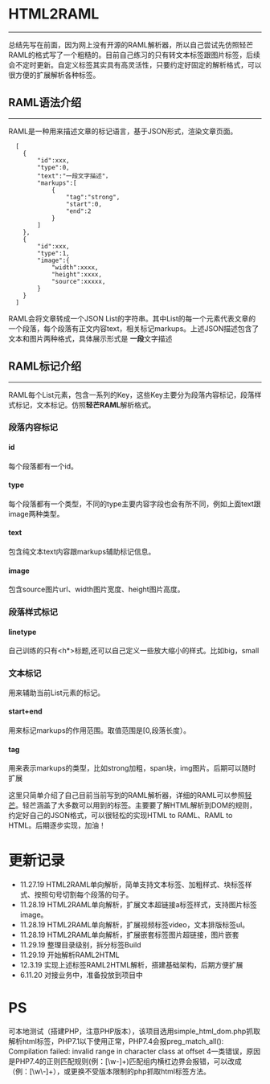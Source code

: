 # HTML2RAML
---
总结先写在前面，因为网上没有开源的RAML解析器，所以自己尝试先仿照轻芒RAML的格式写了一个粗糙的。目前自己练习的只有转文本标签跟图片标签，后续会不定时更新。自定义标签其实具有高灵活性，只要约定好固定的解析格式，可以很方便的扩展解析各种标签。
## RAML语法介绍
---
RAML是一种用来描述文章的标记语言，基于JSON形式，渲染文章页面。

```
  [
    {
        "id":xxx,
        "type":0,
        "text":"一段文字描述"，
        "markups":[
            {
                "tag":"strong",
                "start":0,
                "end":2
            }
        ]
    },
    {
        "id":xxx,
        "type":1,
        "image":{
            "width":xxxx,
            "height":xxxx,
            "source":xxxxx,
        }
    }
  ]
```
RAML会将文章转成一个JSON List的字符串。其中List的每一个元素代表文章的一个段落，每个段落有正文内容text，相关标记markups。上述JSON描述包含了文本和图片两种格式，具体展示形式是
**一段**文字描述

## RAML标记介绍 
---
RAML每个List元素，包含一系列的Key，这些Key主要分为段落内容标记，段落样式标记，文本标记。仿照**轻芒RAML**解析格式。

### 段落内容标记
#### id 
每个段落都有一个id。
#### type
每个段落都有一个类型，不同的type主要内容字段也会有所不同，例如上面text跟image两种类型。
#### text
包含纯文本text内容跟markups辅助标记信息。
#### image
包含source图片url、width图片宽度、height图片高度。
### 段落样式标记
#### linetype
自己训练的只有<h*>标题,还可以自己定义一些放大缩小的样式。比如big，small
### 文本标记
用来辅助当前List元素的标记。
#### start+end
用来标记markups的作用范围。取值范围是[0,段落长度）。
#### tag 
用来表示markups的类型，比如strong加粗，span块，img图片。后期可以随时扩展

这里只简单介绍了自己目前当前写到的RAML解析器，详细的RAML可以参照[轻芒](https://github.com/qingmang-team/docs/blob/master/raml/intro.md)。轻芒涵盖了大多数可以用到的标签。主要要了解HTML解析到DOM的规则，约定好自己的JSON格式，可以很轻松的实现HTML to RAML、RAML to HTML。后期逐步实现，加油！

# 更新记录
- 11.27.19 HTML2RAML单向解析，简单支持文本标签、加粗样式、块标签样式、按照句号切割每个段落的句子。
- 11.28.19 HTML2RAML单向解析，扩展文本超链接a标签样式，支持图片标签image。
- 11.28.19 HTML2RAML单向解析，扩展视频标签video，文本排版标签ul。
- 11.28.19 HTML2RAML单向解析，扩展嵌套标签图片超链接，图片嵌套
- 11.29.19 整理目录级别，拆分标签Build
- 11.29.19 开始解析RAML2HTML
- 12.3.19 实现上述标签RAML2HTML解析，搭建基础架构，后期方便扩展
- 6.11.20 对接业务中，准备投放到项目中

# PS
可本地测试（搭建PHP，注意PHP版本），该项目选用simple_html_dom.php抓取解析html标签，PHP7.1以下使用正常，PHP7.4会报preg_match_all(): Compilation failed: invalid range in character class at offset 4一类错误，原因是PHP7.4的正则匹配规则(例：[\w-]+)匹配组内横杠边界会报错，可以改成（例：[\w\\-]+），或更换不受版本限制的php抓取html标签方法。

